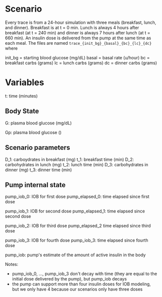 
# Scenario

Every trace is from a 24-hour simulation with three meals (breakfast, lunch, and dinner). Breakfast is at t = 0 min. Lunch is always 4 hours after breakfast (at t = 240 min) and dinner is always 7 hours after lunch (at t = 660 min). An insulin dose is delivered from the pump at the same time as each meal. The files are named `trace_{init_bg}_{basal}_{bc}_{lc}_{dc}` where

init_bg = starting blood glucose (mg/dL)
basal = basal rate (u/hour)
bc = breakfast carbs (grams)
lc = lunch carbs (grams)
dc = dinner carbs (grams)

# Variables

t: time (minutes)

##  Body State

G: plasma blood glucose (mg/dL)

Gp: plasma blood glucose ()

##  Scenario parameters

D_1: carboydrates in breakfast (mg)
t_1: breakfast time (min)
D_2: carbohydrates in lunch (mg)
t_2: lunch time (min)
D_3: carbohydrates in dinner (mg)
t_3: dinner time (min)

##  Pump internal state

pump_iob_0: IOB for first dose
pump_elapsed_0: time elapsed since first dose

pump_iob_1: IOB for second dose
pump_elapsed_1: time elapsed since second dose

pump_iob_2: IOB for third dose
pump_elapsed_2 time elapsed since third dose

pump_iob_3: IOB for fourth dose
pump_iob_3: time elapsed since fourth dose

pump_iob: pump's estimate of the amount of active insulin in the body

Notes:
- pump_iob_0, ..., pump_iob_3 don't decay with time (they are equal to the initial dose delivered by the pump), but pump_iob decays
- the pump can support more than four insulin doses for IOB modeling, but we only have 4 because our scenarios only have three doses 
